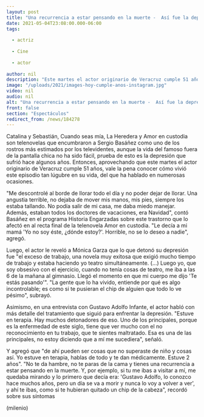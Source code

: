 ```yaml
---
layout: post
title: "Una recurrencia a estar pensando en la muerte -  Así fue la depresión que sufrió Sergio Basáñez"
date: 2021-05-04T23:08:00.000-06:00
tags:
  
  - actriz
  
  - Cine
  
  - actor
  
author: nil
description: "Este martes el actor originario de Veracruz cumple 51 años, por lo que vale la pena conocer cómo vivió este episodio tan lúgubre en su vida. "
image: "/uploads/2021/images-hoy-cumple-anos-instagram.jpg"
video: nil
audio: nil
alt: "Una recurrencia a estar pensando en la muerte -  Así fue la depresión que sufrió Sergio Basáñez"
front: false
section: "Espectáculos"
redirect_from: /news/184278
---
```


Catalina y Sebastián, Cuando seas mía, La Heredera y Amor en custodia son telenovelas que encumbraron a Sergio Basáñez como uno de los rostros más estimados por los televidentes, aunque la vida del famoso fuera de la pantalla chica no ha sido fácil, prueba de esto es la depresión que sufrió hace algunos años. Entonces, aprovechando que este martes el actor originario de Veracruz cumple 51 años, vale la pena conocer cómo vivió este episodio tan lúgubre en su vida, del que ha hablado en numerosas ocasiones. 

"Me descontrolé al borde de llorar todo el día y no poder dejar de llorar. Una angustia terrible, no dejaba de mover mis manos, mis pies, siempre los estaba tallando. No podía salir de mi casa, me daba miedo manejar. Además, estaban todos los doctores de vacaciones, era Navidad", contó Basáñez en el programa Historia Engarzadas sobre este trastorno que lo afectó en al recta final de la telenovela Amor en custodia. "Le decía a mi mamá 'Yo no soy éste, ¿dónde estoy?'. Horrible, no se lo deseo a nadie", agregó. 

Luego, el actor le reveló a Mónica Garza que lo que detonó su depresión fue "el exceso de trabajo, una novela muy exitosa que exigió mucho tiempo de trabajo y estaba haciendo yo teatro simultáneamente. (...) Luego yo, que soy obsesivo con el ejercicio, cuando no tenía cosas de teatro, me iba a las 6 de la mañana al gimnasio. Llegó el momento en que mi cuerpo me dijo 'Te estás pasando'". "La gente que lo ha vivido, entiende por qué es algo incontrolable; es como si te pusieran el chip de alguien que todo lo ve pésimo", subrayó.  

Asimismo, en una entrevista con Gustavo Adolfo Infante, el actor habló con más detalle del tratamiento que siguió para enfrentar la depresión.  "Estuve en terapia. Hay muchos detonadores de eso. Uno de los principales, porque es la enfermedad de este siglo, tiene que ver mucho con el no reconocimiento en tu trabajo, que te sientes maltratado. Esa es una de las principales, no estoy diciendo que a mí me sucediera", señaló. 

Y agregó que "de ahí pueden ser cosas que no superaste de niño y cosas así. Yo estuve en terapia, hablas de todo y te dan médicamente. Estuve 2 años". "No te da hambre, no te paras de la cama y tienes una recurrencia a estar pensando en la muerte. Y, por ejemplo, si tu me ibas a visitar a mí, me quedaba mirando y lo primero que decía era: 'Gustavo Adolfo, lo conozco hace muchos años, pero un día se va a morir y nunca lo voy a volver a ver', y ahí te ibas, como si te hubieran quitado un chip de la cabeza", recordó sobre sus síntomas 

(milenio)